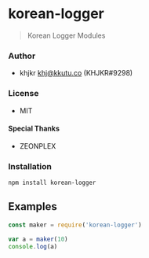 # korean-logger
> Korean Logger Modules

### Author
- khjkr <khj@kkutu.co> (KHJKR#9298)

### License
- MIT

#### Special Thanks
- ZEONPLEX

### Installation
```
npm install korean-logger
```

## Examples
```js
const maker = require('korean-logger')

var a = maker(10)
console.log(a)
```
